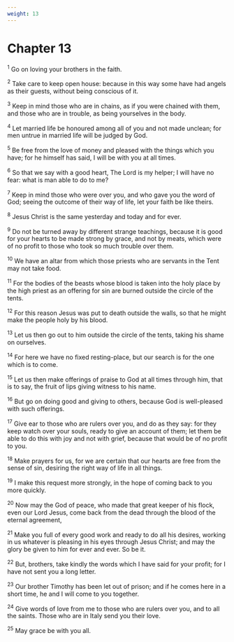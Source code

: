 ```yaml
---
weight: 13
---
```


# Chapter 13

<sup>1</sup> Go on loving your brothers in the faith. 

<sup>2</sup> Take care to keep open house: because in this way some have had angels as their guests, without being conscious of it. 

<sup>3</sup> Keep in mind those who are in chains, as if you were chained with them, and those who are in trouble, as being yourselves in the body. 

<sup>4</sup> Let married life be honoured among all of you and not made unclean; for men untrue in married life will be judged by God. 

<sup>5</sup> Be free from the love of money and pleased with the things which you have; for he himself has said, I will be with you at all times. 

<sup>6</sup> So that we say with a good heart, The Lord is my helper; I will have no fear: what is man able to do to me? 

<sup>7</sup> Keep in mind those who were over you, and who gave you the word of God; seeing the outcome of their way of life, let your faith be like theirs. 

<sup>8</sup> Jesus Christ is the same yesterday and today and for ever. 

<sup>9</sup> Do not be turned away by different strange teachings, because it is good for your hearts to be made strong by grace, and not by meats, which were of no profit to those who took so much trouble over them. 

<sup>10</sup> We have an altar from which those priests who are servants in the Tent may not take food. 

<sup>11</sup> For the bodies of the beasts whose blood is taken into the holy place by the high priest as an offering for sin are burned outside the circle of the tents. 

<sup>12</sup> For this reason Jesus was put to death outside the walls, so that he might make the people holy by his blood. 

<sup>13</sup> Let us then go out to him outside the circle of the tents, taking his shame on ourselves. 

<sup>14</sup> For here we have no fixed resting-place, but our search is for the one which is to come. 

<sup>15</sup> Let us then make offerings of praise to God at all times through him, that is to say, the fruit of lips giving witness to his name. 

<sup>16</sup> But go on doing good and giving to others, because God is well-pleased with such offerings. 

<sup>17</sup> Give ear to those who are rulers over you, and do as they say: for they keep watch over your souls, ready to give an account of them; let them be able to do this with joy and not with grief, because that would be of no profit to you. 

<sup>18</sup> Make prayers for us, for we are certain that our hearts are free from the sense of sin, desiring the right way of life in all things. 

<sup>19</sup> I make this request more strongly, in the hope of coming back to you more quickly. 

<sup>20</sup> Now may the God of peace, who made that great keeper of his flock, even our Lord Jesus, come back from the dead through the blood of the eternal agreement, 

<sup>21</sup> Make you full of every good work and ready to do all his desires, working in us whatever is pleasing in his eyes through Jesus Christ; and may the glory be given to him for ever and ever. So be it. 

<sup>22</sup> But, brothers, take kindly the words which I have said for your profit; for I have not sent you a long letter. 

<sup>23</sup> Our brother Timothy has been let out of prison; and if he comes here in a short time, he and I will come to you together. 

<sup>24</sup> Give words of love from me to those who are rulers over you, and to all the saints. Those who are in Italy send you their love. 

<sup>25</sup> May grace be with you all. 

